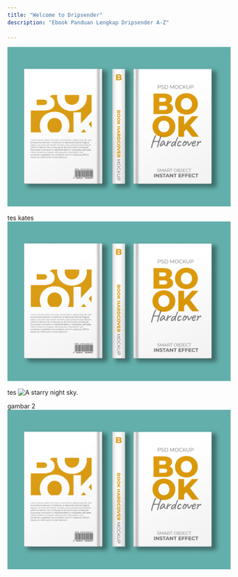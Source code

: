 ```yaml
---
title: "Welcome to Dripsender"
description: "Ebook Panduan Lengkap Dripsender A-Z"

---
```


![A starry night sky.](/public/img/coverbook.jpg)

tes kates
![A starry night sky.](/public/img/coverbook.jpg)

tes
![A starry night sky.](https://mdg.imgix.net/assets/images/san-juan-mountains.jpg)

gambar 2
<img src="/public/img/coverbook.jpg" alt="A starry night sky.">
